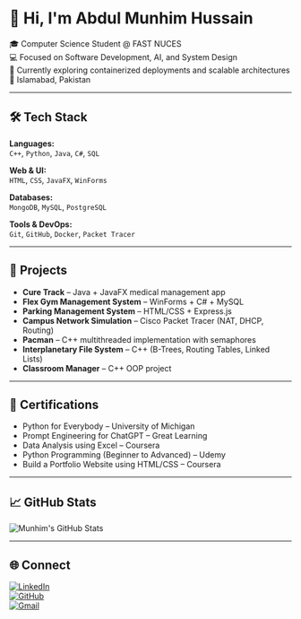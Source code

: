 # 👋 Hi, I'm Abdul Munhim Hussain

🎓 Computer Science Student @ FAST NUCES  
💻 Focused on Software Development, AI, and System Design  
🌱 Currently exploring containerized deployments and scalable architectures  
📍 Islamabad, Pakistan

---

## 🛠️ Tech Stack

**Languages:**  
`C++`, `Python`, `Java`, `C#`, `SQL`

**Web & UI:**  
`HTML`, `CSS`, `JavaFX`, `WinForms`

**Databases:**  
`MongoDB`, `MySQL`, `PostgreSQL`

**Tools & DevOps:**  
`Git`, `GitHub`, `Docker`, `Packet Tracer`

---

## 📂 Projects

- **Cure Track** – Java + JavaFX medical management app  
- **Flex Gym Management System** – WinForms + C# + MySQL  
- **Parking Management System** – HTML/CSS + Express.js  
- **Campus Network Simulation** – Cisco Packet Tracer (NAT, DHCP, Routing)  
- **Pacman** – C++ multithreaded implementation with semaphores  
- **Interplanetary File System** – C++ (B-Trees, Routing Tables, Linked Lists)  
- **Classroom Manager** – C++ OOP project  

---

## 📜 Certifications

- Python for Everybody – University of Michigan  
- Prompt Engineering for ChatGPT – Great Learning  
- Data Analysis using Excel – Coursera  
- Python Programming (Beginner to Advanced) – Udemy  
- Build a Portfolio Website using HTML/CSS – Coursera  

---

## 📈 GitHub Stats

![Munhim's GitHub Stats](https://github-readme-stats.vercel.app/api?username=munhim&show_icons=true&theme=tokyonight)

---

## 🌐 Connect

[![LinkedIn](https://img.shields.io/badge/-LinkedIn-0077B5?style=flat&logo=linkedin&logoColor=white)](https://www.linkedin.com/in/abdulmunhimhussain/)  
[![GitHub](https://img.shields.io/badge/-GitHub-181717?style=flat&logo=github&logoColor=white)](https://github.com/munhim)  
[![Gmail](https://img.shields.io/badge/-Gmail-D14836?style=flat&logo=gmail&logoColor=white)](mailto:abdulmunhim2002@gmail.com)
